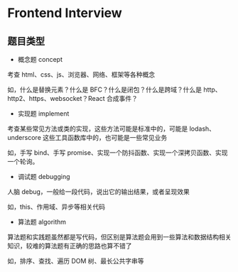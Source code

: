 # Frontend Interview

## 题目类型

- 概念题 concept

考查 html、css、js、浏览器、网络、框架等各种概念

如，什么是替换元素？什么是 BFC？什么是闭包？什么是跨域？什么是 http、http2、https、websocket？React 合成事件？

- 实现题 implement

考查某些常见方法或类的实现，这些方法可能是标准中的，可能是 lodash、underscore 这些工具函数库中的，也可能是一些常见业务

如，手写 bind、手写 promise、实现一个防抖函数、实现一个深拷贝函数、实现一个轮询。

- 调试题 debugging

人脑 debug，一般给一段代码，说出它的输出结果，或者呈现效果

如，this、作用域、异步等相关代码

- 算法题 algorithm

算法题和实践题虽然都是写代码，但区别是算法题会用到一些算法和数据结构相关知识，较难的算法题有正确的思路也算不错了

如，排序、查找、遍历 DOM 树、最长公共字串等
